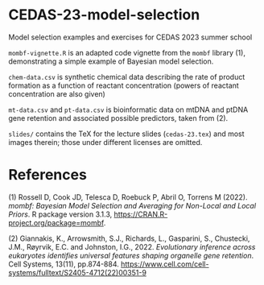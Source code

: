 # CEDAS-23-model-selection
Model selection examples and exercises for CEDAS 2023 summer school

`mombf-vignette.R` is an adapted code vignette from the `mombf` library (1), demonstrating a simple example of Bayesian model selection.

`chem-data.csv` is synthetic chemical data describing the rate of product formation as a function of reactant concentration (powers of reactant concentration are also given)

`mt-data.csv` and `pt-data.csv` is bioinformatic data on mtDNA and ptDNA gene retention and associated possible predictors, taken from (2).

`slides/` contains the TeX for the lecture slides (`cedas-23.tex`) and most images therein; those under different licenses are omitted.

# References

(1)  Rossell D, Cook JD, Telesca D, Roebuck P, Abril O, Torrens M (2022). _mombf: Bayesian
  Model Selection and Averaging for Non-Local and Local Priors_. R package version
  3.1.3, <https://CRAN.R-project.org/package=mombf>.

(2) Giannakis, K., Arrowsmith, S.J., Richards, L., Gasparini, S., Chustecki, J.M., Røyrvik, E.C. and Johnston, I.G., 2022. _Evolutionary inference across eukaryotes identifies universal features shaping organelle gene retention_. Cell Systems, 13(11), pp.874-884. <https://www.cell.com/cell-systems/fulltext/S2405-4712(22)00351-9>
